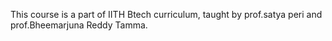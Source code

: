 This course is a part of IITH Btech curriculum, taught by prof.satya peri and prof.Bheemarjuna Reddy Tamma.
